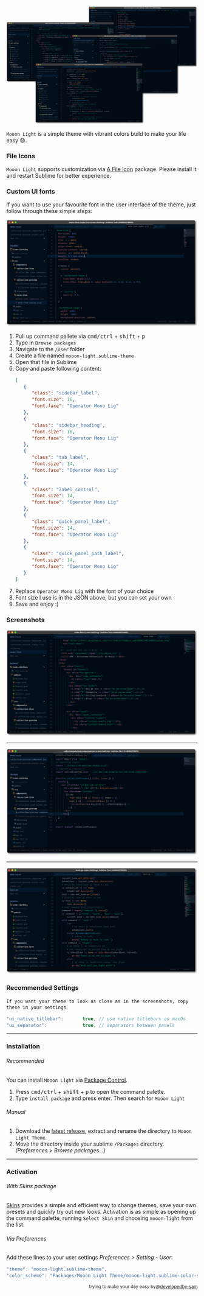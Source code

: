 ![mooon-light](./images/hero.png)

`Mooon Light` is a simple theme with vibrant colors build to make your life easy 😃.

### File Icons

`Mooon Light` supports customization via [A File Icon](https://github.com/ihodev/a-file-icon) package. Please install it and restart Sublime for better experience.

### Custom UI fonts

If you want to use your favourite font in the
user interface of the theme, just follow through these simple steps:

![Moon Light Custom Fonts](./images/sass.png)

1. Pull up command pallete via <kbd>cmd/ctrl</kbd> + <kbd>shift</kbd> + <kbd>p</kbd>
2. Type in `Browse packages`
3. Navigate to the `/User` folder
4. Create a file named `mooon-light.sublime-theme`
5. Open that file in Sublime
6. Copy and paste following content:
   ```json
   [
      {
         "class": "sidebar_label",
         "font.size": 16,
         "font.face": "Operator Mono Lig"
      },
      {
         "class": "sidebar_heading",
         "font.size": 16,
         "font.face": "Operator Mono Lig"
      },
      {
         "class": "tab_label",
         "font.size": 14,
         "font.face": "Operator Mono Lig"
      },
      {
         "class": "label_control",
         "font.size": 14,
         "font.face": "Operator Mono Lig"
      },
      {
         "class": "quick_panel_label",
         "font.size": 14,
         "font.face": "Operator Mono Lig"
      },
      {
         "class": "quick_panel_path_label",
         "font.size": 14,
         "font.face": "Operator Mono Lig"
      }
   ]
   ```
7. Replace `Operator Mono Lig` with the font of your choice
8. Font size I use is in the JSON above, but you can set your own
9. Save and enjoy :)

### Screenshots

![html](./images/html.png)

---

![jsx](./images/jsx.png)

---

![python](./images/python.png)

### Recommended Settings

    If you want your theme to look as close as in the screenshots, copy these in your settings

```js
"ui_native_titlebar":       true, // use native titlebars on macOs
"ui_separator":             true, // separators between panels
```

---

### Installation

###### Recommended

You can install `Mooon Light` via [Package Control](https://packagecontrol.io/).

1. Press <kbd>cmd/ctrl</kbd> + <kbd>shift</kbd> + <kbd>p</kbd> to open the command palette.
2. Type `install package` and press enter. Then search for `Mooon Light`

###### Manual

1. Download the [latest release](https://github.com/developedby-sam/mooon-light/releases), extract and rename the directory to `Mooon Light Theme`.
2. Move the directory inside your sublime `/Packages` directory. _(Preferences > Browse packages...)_

---

### Activation

###### With Skins package

[Skins](https://packagecontrol.io/packages/Skins) provides a simple and efficient way to change themes, save your own presets and quickly try out new looks. Activation is as simple as opening up the command palette, running `Select Skin` and choosing `mooon-light` from the list.

###### Via Preferences

Add these lines to your user settings _Preferences > Setting - User_:

```js
"theme": "mooon-light.sublime-theme",
"color_scheme": "Packages/Mooon Light Theme/mooon-light.sublime-color-scheme",
```

<div align="right"><sup>
  trying to make your day easy by<a href="https://github.com/developedby-sam">@developedby-sam</a>
</sup></div>
